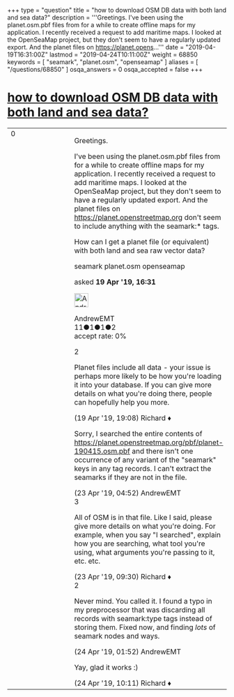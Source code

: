 +++
type = "question"
title = "how to download OSM DB data with both land and sea data?"
description = '''Greetings. I&#x27;ve been using the planet.osm.pbf files from for a while to create offline maps for my application. I recently received a request to add maritime maps. I looked at the OpenSeaMap project, but they don&#x27;t seem to have a regularly updated export. And the planet files on https://planet.opens...'''
date = "2019-04-19T16:31:00Z"
lastmod = "2019-04-24T10:11:00Z"
weight = 68850
keywords = [ "seamark", "planet.osm", "openseamap" ]
aliases = [ "/questions/68850" ]
osqa_answers = 0
osqa_accepted = false
+++

<div class="headNormal">

# [how to download OSM DB data with both land and sea data?](/questions/68850/how-to-download-osm-db-data-with-both-land-and-sea-data)

</div>

<div id="main-body">

<div id="askform">

<table id="question-table" style="width:100%;">
<colgroup>
<col style="width: 50%" />
<col style="width: 50%" />
</colgroup>
<tbody>
<tr>
<td style="width: 30px; vertical-align: top"><div class="vote-buttons">
<span id="post-68850-upvote" class="ajax-command post-vote up" rel="nofollow" title="I like this post (click again to cancel)"> </span>
<div id="post-68850-score" class="post-score" title="current number of votes">
0
</div>
<span id="post-68850-downvote" class="ajax-command post-vote down" rel="nofollow" title="I dont like this post (click again to cancel)"> </span> <span id="favorite-mark" class="ajax-command favorite-mark" rel="nofollow" title="mark/unmark this question as favorite (click again to cancel)"> </span>
<div id="favorite-count" class="favorite-count">
&#10;</div>
</div></td>
<td><div id="item-right">
<div class="question-body">
<p>Greetings.</p>
<p>I've been using the planet.osm.pbf files from for a while to create offline maps for my application. I recently received a request to add maritime maps. I looked at the OpenSeaMap project, but they don't seem to have a regularly updated export. And the planet files on <a href="https://planet.openstreetmap.org">https://planet.openstreetmap.org</a> don't seem to include anything with the seamark:* tags.</p>
<p>How can I get a planet file (or equivalent) with both land and sea raw vector data?</p>
</div>
<div id="question-tags" class="tags-container tags">
<span class="post-tag tag-link-seamark" rel="tag" title="see questions tagged &#39;seamark&#39;">seamark</span> <span class="post-tag tag-link-planet.osm" rel="tag" title="see questions tagged &#39;planet.osm&#39;">planet.osm</span> <span class="post-tag tag-link-openseamap" rel="tag" title="see questions tagged &#39;openseamap&#39;">openseamap</span>
</div>
<div id="question-controls" class="post-controls">
&#10;</div>
<div class="post-update-info-container">
<div class="post-update-info post-update-info-user">
<p>asked <strong>19 Apr '19, 16:31</strong></p>
<img src="https://secure.gravatar.com/avatar/ab48c3ad406e6af0a1bc72a50db16641?s=32&amp;d=identicon&amp;r=g" class="gravatar" width="32" height="32" alt="AndrewEMT&#39;s gravatar image" />
<p><span>AndrewEMT</span><br />
<span class="score" title="11 reputation points">11</span><span title="1 badges"><span class="badge1">●</span><span class="badgecount">1</span></span><span title="1 badges"><span class="silver">●</span><span class="badgecount">1</span></span><span title="2 badges"><span class="bronze">●</span><span class="badgecount">2</span></span><br />
<span class="accept_rate" title="Rate of the user&#39;s accepted answers">accept rate:</span> <span title="AndrewEMT has no accepted answers">0%</span></p>
</div>
</div>
<div id="comments-container-68850" class="comments-container">
<span id="68854"></span>
<div id="comment-68854" class="comment">
<div id="post-68854-score" class="comment-score">
2
</div>
<div class="comment-text">
<p>Planet files include all data - your issue is perhaps more likely to be how you're loading it into your database. If you can give more details on what you're doing there, people can hopefully help you more.</p>
</div>
<div id="comment-68854-info" class="comment-info">
<span class="comment-age">(19 Apr '19, 19:08)</span> <span class="comment-user userinfo">Richard ♦</span>
</div>
</div>
<span id="68881"></span>
<div id="comment-68881" class="comment">
<div id="post-68881-score" class="comment-score">
&#10;</div>
<div class="comment-text">
<p>Sorry, I searched the entire contents of <a href="https://planet.openstreetmap.org/pbf/planet-190415.osm.pbf">https://planet.openstreetmap.org/pbf/planet-190415.osm.pbf</a> and there isn't one occurrence of any variant of the "seamark" keys in any tag records. I can't extract the seamarks if they are not in the file.</p>
</div>
<div id="comment-68881-info" class="comment-info">
<span class="comment-age">(23 Apr '19, 04:52)</span> <span class="comment-user userinfo">AndrewEMT</span>
</div>
</div>
<span id="68884"></span>
<div id="comment-68884" class="comment">
<div id="post-68884-score" class="comment-score">
3
</div>
<div class="comment-text">
<p>All of OSM is in that file. Like I said, please give more details on what you're doing. For example, when you say "I searched", explain how you are searching, what tool you're using, what arguments you're passing to it, etc. etc.</p>
</div>
<div id="comment-68884-info" class="comment-info">
<span class="comment-age">(23 Apr '19, 09:30)</span> <span class="comment-user userinfo">Richard ♦</span>
</div>
</div>
<span id="68902"></span>
<div id="comment-68902" class="comment">
<div id="post-68902-score" class="comment-score">
2
</div>
<div class="comment-text">
<p>Never mind. You called it. I found a typo in my preprocessor that was discarding all records with seamark:type tags instead of storing them. Fixed now, and finding <em>lots</em> of seamark nodes and ways.</p>
</div>
<div id="comment-68902-info" class="comment-info">
<span class="comment-age">(24 Apr '19, 01:52)</span> <span class="comment-user userinfo">AndrewEMT</span>
</div>
</div>
<span id="68911"></span>
<div id="comment-68911" class="comment">
<div id="post-68911-score" class="comment-score">
&#10;</div>
<div class="comment-text">
<p>Yay, glad it works :)</p>
</div>
<div id="comment-68911-info" class="comment-info">
<span class="comment-age">(24 Apr '19, 10:11)</span> <span class="comment-user userinfo">Richard ♦</span>
</div>
</div>
</div>
<div id="comment-tools-68850" class="comment-tools">
&#10;</div>
<div class="clear">
&#10;</div>
<div id="comment-68850-form-container" class="comment-form-container">
&#10;</div>
<div class="clear">
&#10;</div>
</div></td>
</tr>
</tbody>
</table>

</div>

</div>

